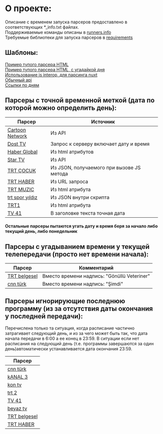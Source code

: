# О проекте:
Описание с временем запуска парсеров предоставлено в соответствующих *_info.txt файлах. <br />
Поддерживаемые команды описаны в [runners.info](runners.info) <br />
Требуемые библиотеки для запуска парсеров в [requirements](requirements.txt) <br />

## Шаблоны:
[Пример тупого парсера HTML](src/trt_muzic.py) <br />
[Пример тупого парсера HTML, с угадайкой дня](src/sozcu_tv.py) <br />
[Использование js interop, для парсинга nuxt](src/trt_cocuk.py) <br />
[Обычный api](src/cartoon_network.py) <br />
[Ссылки по дням](src/beyaz_tv.py)

## Парсеры с точной временной меткой (дата по которой можно определить день):
| Парсер | Источник |
| --- | --- |
| [Cartoon Network](src/cartoon_network.py) | Из API |
| [Dost TV](src/dost_tv.py) | Запрос к серверу включает дату и время | 
| [Haber Global](src/cartoon_network.py) | Из html атрибутов |
| [Star TV](src/star_tv.py) | Из API |
| [TRT ÇOCUK](src/trt_cocuk.py) | Из JSON, получаемого при вызове JS метода |
| [TRT HABER](src/trt_haber.py) | Из URL запроса |
| [TRT MUZIC](src/trt_muzic.py) | Из html атрибута |
| [trt spor yıldız](src/trt_spor_yildizi.py) | Из JSON внутри скрипта |
| [TRT1](src/trt1.py) | Из html атрибута |
| [TV 41](src/tv41.py) | В заголовке текста точная дата |
#### Остальные парсеры пытаются угать дату и время беря за начало либо текущий день, либо понедельник

## Парсеры с угадыванием времени у текущей телепередачи (просто нет времени начала):
| Парсер | Комментарий |
| --- | --- |
| [TRT belgesel](src/trt_belgesel.py) | Вместо времени надпись: "Gönüllü Veteriner" |
| [cnn türk](src/cnn_turk.py) | Вместо времени надпись: "Şimdi" |

## Парсеры игнорирующие последнюю программу (из за отсутствия даты окончания у последней передачи):
Перечислена только та ситуация, когда расписание частично затрагивает следующий день, и из за чего может быть так, что дата начала передачи в 6:00 а ее конец в 23:59. В ситуации если нет расписания на следующий день (т.е. программы завершаются за один день)автоматически устанавливается дата окончания 23:59.

| Парсер |
| --- |
| [cnn türk](src/cnn_turk.py) |
| [kANAL 3](src/kanal3.py) | 
| [kon tv](src/kon_tv.py) |
| [trt 2](src/trt2.py) |
| [TV 41](src/tv41.py) |
| [beyaz tv](src/beyaz_tv.py) |
| [TRT belgesel](src/trt_belgesel.py) |
| [TRT HABER](src/trt_haber.py) |
